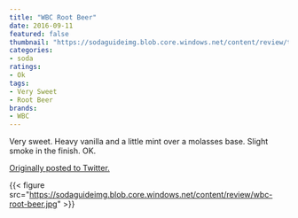 ```yaml
---
title: "WBC Root Beer"
date: 2016-09-11
featured: false
thumbnail: "https://sodaguideimg.blob.core.windows.net/content/review/thumbs/wbc-root-beer.jpg"
categories:
- soda
ratings:
- Ok
tags:
- Very Sweet
- Root Beer
brands:
- WBC
---
```


Very sweet. Heavy vanilla and a little mint over a molasses base. Slight smoke in the finish. OK.

[Originally posted to Twitter.](https://twitter.com/Cavorter/status/775062939644620800)

{{< figure src="https://sodaguideimg.blob.core.windows.net/content/review/wbc-root-beer.jpg" >}}
